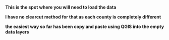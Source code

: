 **This is the spot where you will need to load the data**

**I have no clearcut method for that as each county is completely different** 

**the easiest way so far has been copy and paste using QGIS into the empty data layers**
